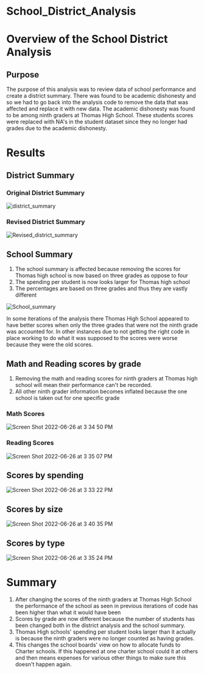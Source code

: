 # School_District_Analysis


# Overview of the School District Analysis

## Purpose
The purpose of this analysis was to review data of school performance and create a district summary.  There was found to be academic dishonesty and so we had to go back into the analysis code to remove the data that was affected and replace it with new data.  The academic dishonesty was found to be among ninth graders at Thomas High School.  These students scores were replaced with NA's in the student dataset since they no longer had grades due to the academic dishonesty.

# Results

## District Summary

### Original District Summary

![district_summary](https://user-images.githubusercontent.com/29406929/175829960-842f93de-e5c0-473c-925b-5027c80830fe.png)


### Revised District Summary

![Revised_district_summary](https://user-images.githubusercontent.com/29406929/175830064-0f276a9f-61f6-49c6-8235-c2d3e5df5d2e.png)


## School Summary
1. The school summary is affected because removing the scores for Thomas high school is now based on three grades as oppose to four
2. The spending per student is now looks larger for Thomas high school
3. The percentages are based on three grades and thus they are vastly different


![School_summary](https://user-images.githubusercontent.com/29406929/175830453-9fd35a4e-7ee4-485f-a783-ae004e932e31.png)

In some iterations of the analysis there Thomas High School appeared to have better scores when only the three grades that were not the ninth grade was accounted for.  In other instances due to not getting the right code in place working to do what it was supposed to the scores were worse because they were the old scores.

## Math and Reading scores by grade
1. Removing the math and reading scores for ninth graders at Thomas high school will mean their performance can't be recorded.
2. All other ninth grader information becomes inflated because the one school is taken out for one specific grade

### Math Scores
![Screen Shot 2022-06-26 at 3 34 50 PM](https://user-images.githubusercontent.com/29406929/175830995-12b81a44-2933-4cdf-bc88-718ba3f4fd7b.png)


### Reading Scores
![Screen Shot 2022-06-26 at 3 35 07 PM](https://user-images.githubusercontent.com/29406929/175831014-2efb4ffa-4efb-48f9-b05c-9ea075d2020c.png)


## Scores by spending

![Screen Shot 2022-06-26 at 3 33 22 PM](https://user-images.githubusercontent.com/29406929/175831052-6b6b48e8-3ec1-468f-8618-5593ea44673e.png)


## Scores by size

![Screen Shot 2022-06-26 at 3 40 35 PM](https://user-images.githubusercontent.com/29406929/175831121-f17c189a-9505-4830-848f-6ce6b3813c79.png)


## Scores by type

![Screen Shot 2022-06-26 at 3 35 24 PM](https://user-images.githubusercontent.com/29406929/175831135-0de76e0a-c1f0-4e28-9355-225da178e374.png)


# Summary
1. After changing the scores of the ninth graders at Thomas High School the performance of the school as seen in previous iterations of code has been higher than what it would have been
2. Scores by grade are now different because the number of students has been changed both in the district analysis and the school summary.
3. Thomas High schools' spending per student looks larger than it actually is because the ninth graders were no longer counted as having grades.
4. This changes the school boards' view on how to allocate funds to Charter schools.  If this happened at one charter school could it at others and then means expenses for various other things to make sure this doesn't happen again.



